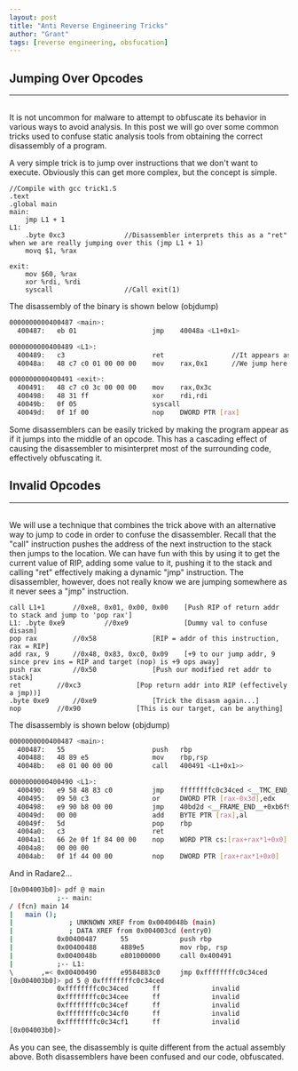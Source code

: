 ```yaml
---
layout: post
title: "Anti Reverse Engineering Tricks"
author: "Grant"
tags: [reverse engineering, obsfucation]
---
```


## Jumping Over Opcodes
<hr>
<br>
It is not uncommon for malware to attempt to obfuscate its behavior in various ways to avoid analysis. In this post we will go over
some common tricks used to confuse static analysis tools from obtaining the correct disassembly of a program.

A very simple trick is to jump over instructions that we don't want to execute. Obviously this can get more complex, but the concept is simple.

```assembly
//Compile with gcc trick1.S
.text
.global main
main:
	jmp L1 + 1
L1:
	.byte 0xc3               //Disassembler interprets this as a "ret" when we are really jumping over this (jmp L1 + 1)
	movq $1, %rax

exit:
	mov $60, %rax
	xor %rdi, %rdi
	syscall                  //Call exit(1)
```

The disassembly of the binary is shown below (objdump)

```bash
0000000000400487 <main>:
  400487:	eb 01                	jmp    40048a <L1+0x1>

0000000000400489 <L1>:
  400489:	c3                   	ret                 //It appears as if we are returning here, but we never execute this opcode
  40048a:	48 c7 c0 01 00 00 00 	mov    rax,0x1      //We jump here

0000000000400491 <exit>:
  400491:	48 c7 c0 3c 00 00 00 	mov    rax,0x3c
  400498:	48 31 ff             	xor    rdi,rdi
  40049b:	0f 05                	syscall
  40049d:	0f 1f 00             	nop    DWORD PTR [rax]
```

Some disassemblers can be easily tricked by making the program appear as if it jumps into the middle of an opcode. This has a cascading effect
  of causing the disassembler to misinterpret most of the surrounding code, effectively obfuscating it.

## Invalid Opcodes
<hr>
<br>
We will use a technique that combines the trick above with an alternative way to jump to code in order to confuse the disassembler.
  Recall that the "call" instruction pushes the address of the next instruction to the stack then jumps to the location.
  We can have fun with this by using it to get the current value of RIP, adding some value to it, pushing it to the stack and calling "ret"
  effectively making a dynamic "jmp" instruction. The disassembler, however, does not really know we are jumping somewhere as it never
  sees a "jmp" instruction.

```assembly
call L1+1		//0xe8, 0x01, 0x00, 0x00	[Push RIP of return addr to stack and jump to 'pop rax']
L1: .byte 0xe9          //0xe9 				[Dummy val to confuse disasm]
pop rax 		//0x58 				[RIP = addr of this instruction, rax = RIP]
add rax, 9		//0x48, 0x83, 0xc0, 0x09	[+9 to our jump addr, 9 since prev ins = RIP and target (nop) is +9 ops away]
push rax		//0x50				[Push our modified ret addr to stack]
ret			//0xc3				[Pop return addr into RIP (effectively a jmp))]
.byte 0xe9 		//0xe9				[Trick the disasm again...]
nop			//0x90				[This is our target, can be anything]
```

The disassembly is shown below (objdump)

```bash
0000000000400487 <main>:
  400487:	55                   	push   rbp
  400488:	48 89 e5             	mov    rbp,rsp
  40048b:	e8 01 00 00 00       	call   400491 <L1+0x1>>

0000000000400490 <L1>:
  400490:	e9 58 48 83 c0       	jmp    ffffffffc0c34ced <__TMC_END__+0xffffffffc0633ccd>
  400495:	09 50 c3             	or     DWORD PTR [rax-0x3d],edx
  400498:	e9 90 b8 00 00       	jmp    40bd2d <__FRAME_END__+0xb6f9>
  40049d:	00 00                	add    BYTE PTR [rax],al
  40049f:	5d                   	pop    rbp
  4004a0:	c3                   	ret
  4004a1:	66 2e 0f 1f 84 00 00 	nop    WORD PTR cs:[rax+rax*1+0x0]
  4004a8:	00 00 00
  4004ab:	0f 1f 44 00 00       	nop    DWORD PTR [rax+rax*1+0x0]
```

And in Radare2...

```bash
[0x004003b0]> pdf @ main
            ;-- main:
/ (fcn) main 14
|   main ();
|              ; UNKNOWN XREF from 0x0040048b (main)
|              ; DATA XREF from 0x004003cd (entry0)
|           0x00400487      55             push rbp
|           0x00400488      4889e5         mov rbp, rsp
|           0x0040048b      e801000000     call 0x400491
|           ;-- L1:
\       ,=< 0x00400490      e9584883c0     jmp 0xffffffffc0c34ced
[0x004003b0]> pd 5 @ 0xffffffffc0c34ced
            0xffffffffc0c34ced      ff             invalid
            0xffffffffc0c34cee      ff             invalid
            0xffffffffc0c34cef      ff             invalid
            0xffffffffc0c34cf0      ff             invalid
            0xffffffffc0c34cf1      ff             invalid
[0x004003b0]>
```

As you can see, the disassembly is quite different from the actual assembly above. Both disassemblers have been confused and our code, obfuscated.